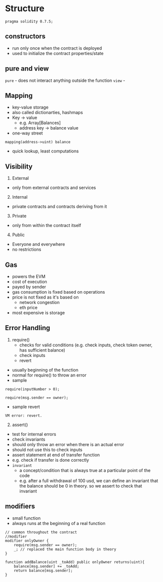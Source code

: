 # Structure
```solidity
pragma solidity 0.7.5; 
```

## constructors 
- run only once when the contract is deployed
- used to initialize the contract properties/state

## pure and view
`pure` - does not interact anything outside the function
`view` - 

## Mapping
- key-value storage
- also called dictionarties, hashmaps
- Key -> value
    - e.g. Array[Balances] 
    - address key -> balance value
- one-way street
```
mapping(address->uint) balance
```
- quick lookup, least computations

## Visibility
1. External
- only from external contracts and services
2. Internal
- private contracts and contracts deriving from it
3. Private
- only from within the contract itself
4. Public
- Everyone and everywhere
- no restrictions

## Gas
- powers the EVM
- cost of execution
- payed by sender
- gas consumption is fixed based on operations
- price is not fixed as it's based on 
    - network congestion
    - eth price
- most expensive is storage

## Error Handling
1. require()
    - checks for valid conditions (e.g. check inputs, check token owner, has sufficient balance)
    - check inputs
    - revert
- usually beginning of the function
- normal for require() to throw an error
- sample
```
require(inputNumber > 0);

require(msg.sender == owner);
```
- sample revert
```
VM error: revert.
```
2. assert()
- test for internal errors
- check invariants
- should only throw an error when there is an actual error
- should not use this to check inputs
- assert statement at end of transfer function
- e.g. check if transfer is done correctly
- `invariant`
    - a concept/condition that is always true at a particular point of the code
    - e.g. after a full withdrawal of 100 usd, we can define an invariant that the balance should be 0 in theory. so we assert to check that invariant

## modifiers
- small function
- always runs at the beginning of a real function
```
// common throughout the contract
//modifier
modifier onlyOwner {
    require(msg.sender == owner);
    _; // replaced the main function body in theory
}

function addBalance(uint _toAdd) public onlyOwner returns(uint){
    balance[msg.sender] += _toAdd;
    return balance[msg.sender];
}

```